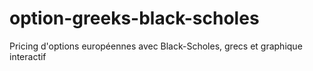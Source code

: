 # option-greeks-black-scholes
Pricing d'options européennes avec Black-Scholes, grecs et graphique interactif

